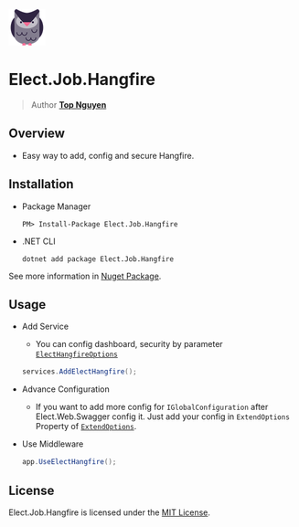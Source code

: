 ﻿![Logo](../../../Logo.png)
# Elect.Job.Hangfire
> Author [**Top Nguyen**](http://topnguyen.com)

## Overview
 - Easy way to add, config and secure Hangfire.

## Installation
 - Package Manager
    ```
    PM> Install-Package Elect.Job.Hangfire
    ```
 - .NET CLI
    ```
    dotnet add package Elect.Job.Hangfire
    ```

See more information in [Nuget Package](https://www.nuget.org/packages/Elect.Job.Hangfire/).

## Usage
 - Add Service
    + You can config dashboard, security by parameter [`ElectHangfireOptions`](Models/ElectHangfireOptions.cs)
    ```c#
    services.AddElectHangfire();
    ```

 - Advance Configuration
    + If you want to add more config for `IGlobalConfiguration` after Elect.Web.Swagger config it. Just add your config in `ExtendOptions` Property of [`ExtendOptions`](Models/ElectHangfireOptions.cs).

 - Use Middleware
    ```c#
    app.UseElectHangfire();
    ```

## License
Elect.Job.Hangfire is licensed under the [MIT License](../../../LICENSE).